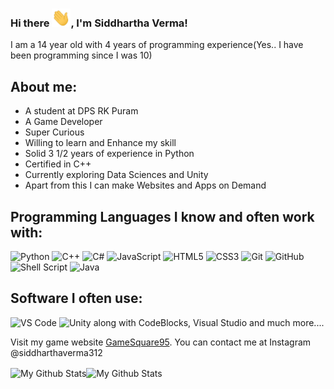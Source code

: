 ### Hi there <img src="https://raw.githubusercontent.com/ABSphreak/ABSphreak/master/gifs/Hi.gif" width="30px">, I'm Siddhartha Verma!

I am a 14 year old with 4 years of programming experience(Yes.. I have been programming since I was 10)

## About me:
-  A student at DPS RK Puram
- A Game Developer
- Super Curious
- Willing to learn and Enhance my skill
- Solid 3 1/2 years of experience in Python
- Certified in C++
- Currently exploring Data Sciences and Unity
- Apart from this I can make Websites and Apps on Demand

## Programming Languages I know and often work with:

![Python](https://img.shields.io/badge/python-3670A0?style=for-the-badge&logo=python&logoColor=ffdd54) 
![C++](https://img.shields.io/badge/C%2B%2B-00599C?style=for-the-badge&logo=c%2B%2B&logoColor=white)
![C#](https://img.shields.io/badge/C%23-239120?style=for-the-badge&logo=c-sharp&logoColor=white)
![JavaScript](https://img.shields.io/badge/javascript-%23323330.svg?style=for-the-badge&logo=javascript&logoColor=%23F7DF1E) 
![HTML5](https://img.shields.io/badge/html5-%23E34F26.svg?style=for-the-badge&logo=html5&logoColor=white) 
![CSS3](https://img.shields.io/badge/css3-%231572B6.svg?style=for-the-badge&logo=css3&logoColor=white) 
![Git](https://img.shields.io/badge/git-%23F05033.svg?style=for-the-badge&logo=git&logoColor=white)
![GitHub](https://img.shields.io/badge/github-%23121011.svg?style=for-the-badge&logo=github&logoColor=white)
![Shell Script](https://img.shields.io/badge/shell_script-%23121011.svg?style=for-the-badge&logo=gnu-bash&logoColor=white)
![Java](https://img.shields.io/badge/java-%23ED8B00.svg?style=for-the-badge&logo=java&logoColor=white) 

## Software I often use:
![VS Code](https://img.shields.io/badge/Visual%20Studio%20Code-0078d7.svg?style=for-the-badge&logo=visual-studio-code&logoColor=white)
![Unity](https://img.shields.io/badge/Unity-100000?style=for-the-badge&logo=unity&logoColor=white)
along with CodeBlocks, Visual Studio and much more....


Visit my game website [GameSquare95](https://gamesquare95.wordpress.com/).
You can contact me at Instagram @siddharthaverma312

<img  align="center" src="https://github-readme-stats.vercel.app/api?username=SidVer312&&show_icons=true&count_private=true&hide_border=true&hide_title=true&theme=dracula" alt="My Github Stats"><img align="center" src="https://github-readme-stats.vercel.app/api/top-langs/?username=SidVer312&layout=compact&hide_border=true&theme=dracula" alt="My Github Stats">
